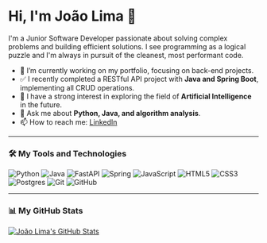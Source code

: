 # Hi, I'm João Lima 👋

I'm a Junior Software Developer passionate about solving complex problems and building efficient solutions. I see programming as a logical puzzle and I'm always in pursuit of the cleanest, most performant code.

- 🔭 I’m currently working on my portfolio, focusing on back-end projects.
- ✅ I recently completed a RESTful API project with **Java and Spring Boot**, implementing all CRUD operations.
- 🤔 I have a strong interest in exploring the field of **Artificial Intelligence** in the future.
- 💬 Ask me about **Python, Java, and algorithm analysis**.
- 📫 How to reach me: [LinkedIn](https://www.linkedin.com/in/limajoaohs/)

---

### 🛠️ My Tools and Technologies

![Python](https://img.shields.io/badge/python-3670A0?style=for-the-badge&logo=python&logoColor=ffdd54)
![Java](https://img.shields.io/badge/java-%23ED8B00.svg?style=for-the-badge&logo=openjdk&logoColor=white)
![FastAPI](https://img.shields.io/badge/FastAPI-005571?style=for-the-badge&logo=fastapi)
![Spring](https://img.shields.io/badge/spring-%236DB33F.svg?style=for-the-badge&logo=spring&logoColor=white)
![JavaScript](https://img.shields.io/badge/javascript-%23323330.svg?style=for-the-badge&logo=javascript&logoColor=%23F7DF1E)
![HTML5](https://img.shields.io/badge/html5-%23E34F26.svg?style=for-the-badge&logo=html5&logoColor=white)
![CSS3](https://img.shields.io/badge/css3-%231572B6.svg?style=for-the-badge&logo=css3&logoColor=white)
![Postgres](https://img.shields.io/badge/postgres-%23316192.svg?style=for-the-badge&logo=postgresql&logoColor=white)
![Git](https://img.shields.io/badge/git-%23F05033.svg?style=for-the-badge&logo=git&logoColor=white)
![GitHub](https://img.shields.io/badge/github-%23121011.svg?style=for-the-badge&logo=github&logoColor=white)

---

### 📊 My GitHub Stats

[![João Lima's GitHub Stats](https://github-readme-stats.vercel.app/api?username=JoaoHSL-11&show_icons=true&theme=dracula&include_all_commits=true&count_private=true)](https://github.com/anuraghazra/github-readme-stats)

